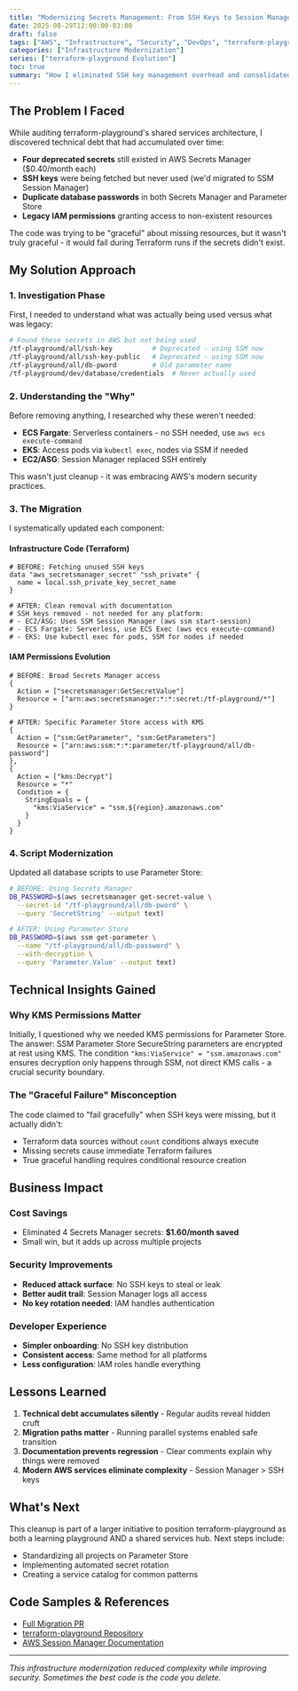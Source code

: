 ```yaml
---
title: "Modernizing Secrets Management: From SSH Keys to Session Manager"
date: 2025-08-29T12:00:00-03:00
draft: false
tags: ["AWS", "Infrastructure", "Security", "DevOps", "terraform-playground"]
categories: ["Infrastructure Modernization"]
series: ["terraform-playground Evolution"]
toc: true
summary: "How I eliminated SSH key management overhead and consolidated secrets management in terraform-playground, reducing attack surface while improving developer experience."
---
```


## The Problem I Faced

While auditing terraform-playground's shared services architecture, I discovered technical debt that had accumulated over time:

- **Four deprecated secrets** still existed in AWS Secrets Manager ($0.40/month each)
- **SSH keys** were being fetched but never used (we'd migrated to SSM Session Manager)
- **Duplicate database passwords** in both Secrets Manager and Parameter Store
- **Legacy IAM permissions** granting access to non-existent resources

The code was trying to be "graceful" about missing resources, but it wasn't truly graceful - it would fail during Terraform runs if the secrets didn't exist.

## My Solution Approach

### 1. Investigation Phase

First, I needed to understand what was actually being used versus what was legacy:

```bash
# Found these secrets in AWS but not being used
/tf-playground/all/ssh-key          # Deprecated - using SSM now
/tf-playground/all/ssh-key-public   # Deprecated - using SSM now  
/tf-playground/all/db-pword         # Old parameter name
/tf-playground/dev/database/credentials  # Never actually used
```

### 2. Understanding the "Why"

Before removing anything, I researched why these weren't needed:

- **ECS Fargate**: Serverless containers - no SSH needed, use `aws ecs execute-command`
- **EKS**: Access pods via `kubectl exec`, nodes via SSM if needed
- **EC2/ASG**: Session Manager replaced SSH entirely

This wasn't just cleanup - it was embracing AWS's modern security practices.

### 3. The Migration

I systematically updated each component:

#### Infrastructure Code (Terraform)
```hcl
# BEFORE: Fetching unused SSH keys
data "aws_secretsmanager_secret" "ssh_private" {
  name = local.ssh_private_key_secret_name
}

# AFTER: Clean removal with documentation
# SSH keys removed - not needed for any platform:
# - EC2/ASG: Uses SSM Session Manager (aws ssm start-session)
# - ECS Fargate: Serverless, use ECS Exec (aws ecs execute-command)
# - EKS: Use kubectl exec for pods, SSM for nodes if needed
```

#### IAM Permissions Evolution
```hcl
# BEFORE: Broad Secrets Manager access
{
  Action = ["secretsmanager:GetSecretValue"]
  Resource = ["arn:aws:secretsmanager:*:*:secret:/tf-playground/*"]
}

# AFTER: Specific Parameter Store access with KMS
{
  Action = ["ssm:GetParameter", "ssm:GetParameters"]
  Resource = ["arn:aws:ssm:*:*:parameter/tf-playground/all/db-password"]
},
{
  Action = ["kms:Decrypt"]
  Resource = "*"
  Condition = {
    StringEquals = {
      "kms:ViaService" = "ssm.${region}.amazonaws.com"
    }
  }
}
```

### 4. Script Modernization

Updated all database scripts to use Parameter Store:

```bash
# BEFORE: Using Secrets Manager
DB_PASSWORD=$(aws secretsmanager get-secret-value \
  --secret-id "/tf-playground/all/db-pword" \
  --query 'SecretString' --output text)

# AFTER: Using Parameter Store
DB_PASSWORD=$(aws ssm get-parameter \
  --name "/tf-playground/all/db-password" \
  --with-decryption \
  --query 'Parameter.Value' --output text)
```

## Technical Insights Gained

### Why KMS Permissions Matter
Initially, I questioned why we needed KMS permissions for Parameter Store. The answer: SSM Parameter Store SecureString parameters are encrypted at rest using KMS. The condition `"kms:ViaService" = "ssm.amazonaws.com"` ensures decryption only happens through SSM, not direct KMS calls - a crucial security boundary.

### The "Graceful Failure" Misconception
The code claimed to "fail gracefully" when SSH keys were missing, but it actually didn't:
- Terraform data sources without `count` conditions always execute
- Missing secrets cause immediate Terraform failures
- True graceful handling requires conditional resource creation

## Business Impact

### Cost Savings
- Eliminated 4 Secrets Manager secrets: **$1.60/month saved**
- Small win, but it adds up across multiple projects

### Security Improvements
- **Reduced attack surface**: No SSH keys to steal or leak
- **Better audit trail**: Session Manager logs all access
- **No key rotation needed**: IAM handles authentication

### Developer Experience
- **Simpler onboarding**: No SSH key distribution
- **Consistent access**: Same method for all platforms
- **Less configuration**: IAM roles handle everything

## Lessons Learned

1. **Technical debt accumulates silently** - Regular audits reveal hidden cruft
2. **Migration paths matter** - Running parallel systems enabled safe transition
3. **Documentation prevents regression** - Clear comments explain why things were removed
4. **Modern AWS services eliminate complexity** - Session Manager > SSH keys

## What's Next

This cleanup is part of a larger initiative to position terraform-playground as both a learning playground AND a shared services hub. Next steps include:

- Standardizing all projects on Parameter Store
- Implementing automated secret rotation
- Creating a service catalog for common patterns

## Code Samples & References

- [Full Migration PR](#) <!-- Link to GitHub PR -->
- [terraform-playground Repository](https://github.com/KajiMaster/terraform-playground)
- [AWS Session Manager Documentation](https://docs.aws.amazon.com/systems-manager/latest/userguide/session-manager.html)

---

*This infrastructure modernization reduced complexity while improving security. Sometimes the best code is the code you delete.*